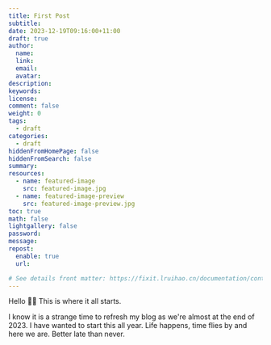 ```yaml
---
title: First Post
subtitle:
date: 2023-12-19T09:16:00+11:00
draft: true
author:
  name:
  link:
  email:
  avatar:
description:
keywords:
license:
comment: false
weight: 0
tags:
  - draft
categories:
  - draft
hiddenFromHomePage: false
hiddenFromSearch: false
summary:
resources:
  - name: featured-image
    src: featured-image.jpg
  - name: featured-image-preview
    src: featured-image-preview.jpg
toc: true
math: false
lightgallery: false
password:
message:
repost:
  enable: true
  url:

# See details front matter: https://fixit.lruihao.cn/documentation/content-management/introduction/#front-matter
---
```

Hello :woman_technologist:
This is where it all starts.


I know it is a strange time to refresh my blog as we're almost at the end of 2023. I have wanted to start this all year. Life happens, time flies by and here we are. Better late than never.



<!--more-->
